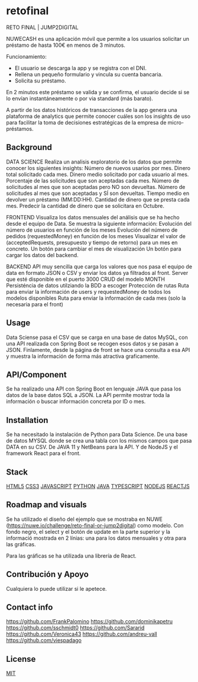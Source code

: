 # retofinal
RETO FINAL | JUMP2DIGITAL

NUWECASH es una aplicación móvil que permite a los usuarios solicitar un préstamo de hasta 100€ en menos de 3 minutos.

Funcionamiento:
- El usuario se descarga la app y se registra con el DNI.
- Rellena un pequeño formulario y vincula su cuenta bancaria.
- Solicita su préstamo.

En 2 minutos este préstamo se valida y se confirma, el usuario decide si se lo envían instantáneamente o por via standard (más barato).

A partir de los datos históricos de transacciones de la app genera una plataforma de analytics que permite conocer cuáles son los insights de uso para facilitar la toma de decisiones estratégicas de la empresa de micro-préstamos.


## Background

DATA SCIENCE
Realiza un analisis exploratorio de los datos que permite conocer los siguientes insights:
Número de nuevos usarios por mes.
Dinero total solicitado cada mes.
Dinero medio solicitado por cada usuario al mes.
Porcentaje de las solicitudes que son aceptadas cada mes.
Número de solicitudes al mes que son aceptadas pero NO son devueltas.
Número de solicitudes al mes que son aceptadas y SÍ son devueltas.
Tiempo medio en devolver un préstamo (MM:DD:HH).
Cantidad de dinero que se presta cada mes.
Predecir la cantidad de dinero que se solicitara en Octubre.

FRONTEND
Visualiza los datos mensuales del análisis que se ha hecho desde el equipo de Data. Se muestra la siguiente información:
Evolución del número de usuarios en función de los meses
Evolución del número de pedidos (requestedMoney) en función de los meses
Visualizar el valor de (acceptedRequests, presupuesto y tiempo de retorno) para un mes en concreto.
Un botón para cambiar el mes de visualización
Un botón para cargar los datos del backend.

BACKEND
API muy sencilla que carga los valores que nos pasa el equipo de data en formato JSON o CSV y enviar los datos ya filtrados al front.
Server que esté disponible en el puerto 3000
CRUD del modelo MONTH
Persisténcia de datos utilziando la BDD a escoger
Protección de rutas
Ruta para enviar la información de users y requestedMoney de todos los modelos disponibles
Ruta para enviar la información de cada mes (solo la necesaria para el front)


## Usage

Data Sciense pasa el CSV que se carga en una base de datos MySQL, con una API realizada con Spring Boot se recogen esos datos y se pasan a JSON. Finlamente, desde la página de front se hace una consulta a esa API y muestra la información de forma más atractiva graficamente.


## API/Component

Se ha realizado una API con Spring Boot en lenguaje JAVA que pasa los datos de la base datos SQL a JSON. La API permite mostrar toda la información o buscar información concreta por ID o mes.


## Installation

Se ha necesitado la instalación de Python para Data Science.
De una base de datos MYSQL donde se crea una tabla con los mismos campos que pasa DATA en su CSV.
De JAVA 11 y NetBeans para la API.
Y de NodeJS y el framework React para el front.


## Stack

[HTML5](http://www.w3.org/TR/html5/)
[CSS3](http://www.w3.org/TR/CSS/)
[JAVASCRIPT](https://developer.mozilla.org/en-US/docs/Web/JavaScript)
[PYTHON](https://www.python.org/)
[JAVA](https://www.java.com/)
[TYPESCRIPT](https://www.typescriptlang.org/)
[NODEJS](https://nodejs.org/en/)
[REACTJS](https://reactjs.org/)


## Roadmap and visuals

Se ha utilizado el diseño del ejemplo que se mostraba en NUWE (https://nuwe.io/challenge/reto-final-or-jump2digital) como modelo. Con fondo negro, el select y el botón de update en la parte superior y la informació mostrada en 2 línias: una para los datos mensuales y otra para las gráficas. 

Para las gráficas se ha utilizada una librería de React.


## Contribución y Apoyo

Cualquiera lo puede utilizar si le apetece. 


## Contact info

https://github.com/FrankPalomino
https://github.com/dominikapetru
https://github.com/sschmidt0
https://github.com/Sararid
https://github.com/Veronica43
https://github.com/andreu-vall
https://github.com/viespadago



## License 

[MIT](https://opensource.org/licenses/MIT)

